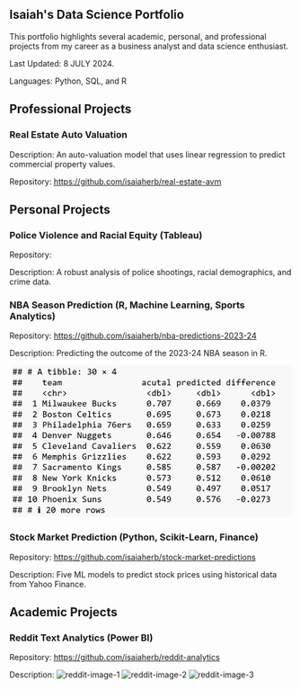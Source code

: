 ## Isaiah's Data Science Portfolio
This portfolio highlights several academic, personal, and professional projects from my career as a business analyst and data science enthusiast. 

Last Updated: 8 JULY 2024.

Languages: Python, SQL, and R

## Professional Projects
### Real Estate Auto Valuation

Description: An auto-valuation model that uses linear regression to predict commercial property values. 

Repository: https://github.com/isaiaherb/real-estate-avm

## Personal Projects
### Police Violence and Racial Equity (Tableau)
Repository:

Description: A robust analysis of police shootings, racial demographics, and crime data. 
### NBA Season Prediction (R, Machine Learning, Sports Analytics)
Repository: https://github.com/isaiaherb/nba-predictions-2023-24

Description: Predicting the outcome of the 2023-24 NBA season in R.

![nba-image](https://github.com/isaiaherb/nba-predictions-2023-24/blob/main/images/Screenshot%202024-06-28%20111851.png?raw=true)
### Stock Market Prediction (Python, Scikit-Learn, Finance)
Repository: https://github.com/isaiaherb/stock-market-predictions

Description: Five ML models to predict stock prices using historical data from Yahoo Finance.

## Academic Projects
### Reddit Text Analytics (Power BI)
Repository: https://github.com/isaiaherb/reddit-analytics

Description: 
![reddit-image-1](https://github.com/isaiaherb/reddit-analytics/blob/main/images/Screenshot%202024-06-05%20104407.png?raw=true)
![reddit-image-2](https://github.com/isaiaherb/reddit-analytics/blob/main/images/Screenshot%202024-06-05%20105555.png?raw=true)
![reddit-image-3](https://github.com/isaiaherb/reddit-analytics/blob/main/images/Screenshot%202024-06-05%20111833.png?raw=true)

